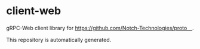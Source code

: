 # client-web

gRPC-Web client library for https://github.com/Notch-Technologies/proto　.

This repository is automatically generated.
